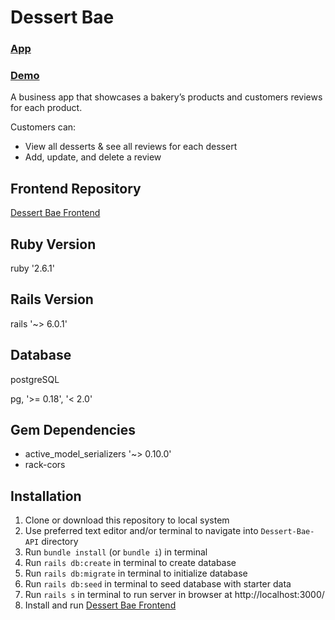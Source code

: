 # Dessert Bae

### [App](http://dessertbae.netlify.com)
### [Demo](https://youtu.be/0W_QgKT5Z-Q)

A business app that showcases a bakery’s products and customers reviews for each product. 

Customers can: 
* View all desserts & see all reviews for each dessert
* Add, update, and delete a review

## Frontend Repository
[Dessert Bae Frontend](https://github.com/Bellex0/Dessert-Bae-Frontend)

## Ruby Version
ruby '2.6.1'

## Rails Version
rails '~> 6.0.1'

## Database
postgreSQL

pg, '>= 0.18', '< 2.0'

## Gem Dependencies
* active_model_serializers '~> 0.10.0'
* rack-cors
 
## Installation
1) Clone or download this repository to local system
2) Use preferred text editor and/or terminal to navigate into `Dessert-Bae-API` directory
3) Run `bundle install` (or `bundle i`) in terminal
4) Run `rails db:create` in terminal to create database
5) Run `rails db:migrate` in terminal to initialize database
6) Run `rails db:seed` in terminal to seed database with starter data
7) Run `rails s` in terminal to run server in browser at http://localhost:3000/
8) Install and run [Dessert Bae Frontend](https://github.com/Bellex0/Dessert-Bae-Frontend)
